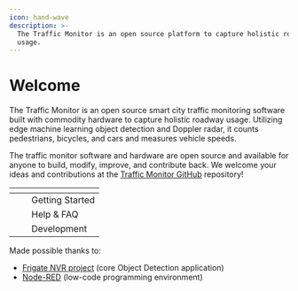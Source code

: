 ```yaml
---
icon: hand-wave
description: >-
  The Traffic Monitor is an open source platform to capture holistic roadway
  usage.
---
```


# Welcome

The Traffic Monitor is an open source smart city traffic monitoring software built with commodity hardware to capture holistic roadway usage. Utilizing edge machine learning object detection and Doppler radar, it counts pedestrians, bicycles, and cars and measures vehicle speeds.

The traffic monitor software and hardware are open source and available for anyone to build, modify, improve, and contribute back. We welcome your ideas and contributions at the [Traffic Monitor GitHub](https://github.com/glossyio/traffic-monitor) repository!

<table data-view="cards"><thead><tr><th></th><th></th><th></th></tr></thead><tbody><tr><td></td><td></td><td>Getting Started</td></tr><tr><td></td><td></td><td>Help &#x26; FAQ</td></tr><tr><td></td><td></td><td>Development</td></tr></tbody></table>

Made possible thanks to:

* [Frigate NVR project](https://github.com/blakeblackshear/frigate) (core Object Detection application)
* [Node-RED](https://nodered.org/) (low-code programming environment)
